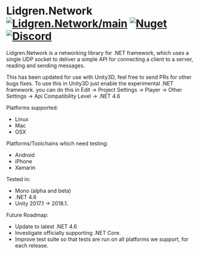 # Lidgren.Network [![Lidgren.Network/main](https://github.com/AscensionGameDev/lidgren-network-gen3/workflows/Lidgren.Network/main/badge.svg)](https://github.com/AscensionGameDev/lidgren-network-gen3/actions?query=workflow%3ALidgren.Network%2Fmain) [![Nuget](https://img.shields.io/nuget/v/AscensionGameDev.Lidgren.Network?color=%230072b0)](https://www.nuget.org/packages/AscensionGameDev.Lidgren.Network) [![Discord](https://img.shields.io/discord/363106200243535872?color=%237289DA&label=Discord)](https://discord.gg/6CnkK82)
Lidgren.Network is a networking library for .NET framework, which uses a single UDP socket to deliver a simple API for connecting a client to a server, reading and sending messages.

This has been updated for use with Unity3D, feel free to send PRs for other bugs fixes.
To use this in Unity3D just enable the experimental .NET framework.
you can do this in Edit -> Project Settings -> Player -> Other Settings -> Api Compatibility Level -> .NET 4.6

Platforms supported:
- Linux
- Mac
- OSX

Platforms/Toolchains which need testing:
- Android
- iPhone
- Xamarin

Tested in:
- Mono (alpha and beta)
- .NET 4.6
- Unity 2017.1 -> 2018.1.

Future Roadmap:
- Update to latest .NET 4.6
- Investigate officially supporting .NET Core.
- Improve test suite so that tests are run on all platforms we support, for each release.
